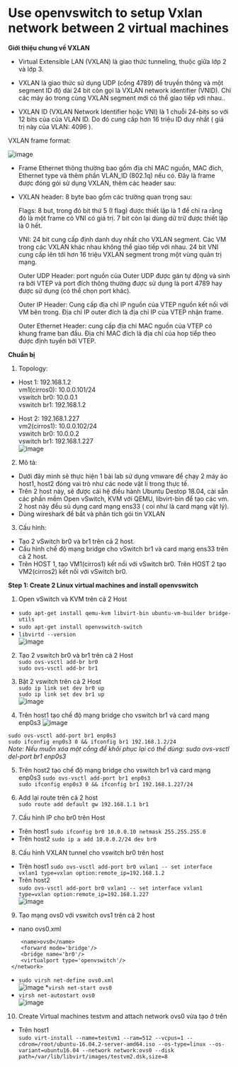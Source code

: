 # Use openvswitch to setup Vxlan network between 2 virtual machines  

**Giới thiệu chung về VXLAN**  

* Virtual Extensible LAN (VXLAN) là giao thức tunneling, thuộc giữa lớp 2 và lớp 3.

* VXLAN là giao thức sử dụng UDP (cổng 4789) để truyền thông và một segment ID độ dài 24 bit còn gọi là VXLAN network identifier (VNID). Chỉ các máy ảo trong cùng VXLAN segment mới có thể giao tiếp với nhau..

* VXLAN ID (VXLAN Network Identifier hoặc VNI) là 1 chuỗi 24-bits so với 12 bits của của VLAN ID. Do đó cung cấp hơn 16 triệu ID duy nhất ( giá trị này của VLAN: 4096 ).

VXLAN frame format:

![image](https://user-images.githubusercontent.com/46991949/118907515-d8717f00-b949-11eb-9eb6-afcfbca57b33.png)

* Frame Ethernet thông thường bao gồm địa chỉ MAC nguồn, MAC đích, Ethernet type và thêm phần VLAN_ID (802.1q) nếu có. Đây là frame được đóng gói sử dụng VXLAN, thêm các header sau:

* VXLAN header: 8 byte bao gồm các trường quan trọng sau:

    Flags: 8 but, trong đó bit thứ 5 (I flag) được thiết lập là 1 để chỉ ra rằng đó là một frame có VNI có giá trị. 7 bit còn lại dùng dữ trữ được thiết lập là 0 hết.

    VNI: 24 bit cung cấp định danh duy nhất cho VXLAN segment. Các VM trong các VXLAN khác nhau không thể giao tiếp với nhau. 24 bit VNI cung cấp lên tới hơn 16 triệu VXLAN     segment trong một vùng quản trị mạng.

    Outer UDP Header: port nguồn của Outer UDP được gán tự động và sinh ra bởi VTEP và port đích thông thường được sử dụng là port 4789 hay được sử dụng (có thể chọn port khác).

    Outer IP Header: Cung cấp địa chỉ IP nguồn của VTEP nguồn kết nối với VM bên trong. Địa chỉ IP outer đích là địa chỉ IP của VTEP nhận frame.

    Outer Ethernet Header: cung cấp địa chỉ MAC nguồn của VTEP có khung frame ban đầu. Địa chỉ MAC đích là địa chỉ của hop tiếp theo được định tuyến bởi VTEP.  
    
**Chuẩn bị**  
1. Topology:  
* Host 1: 192.168.1.2  
    vm1(cirros0): 10.0.0.101/24  
    vswitch br0: 10.0.0.1  
    vswitch br1: 192.168.1.2    
    
* Host 2: 192.168.1.227  
    vm2(cirros1): 10.0.0.102/24  
    vswitch br0: 10.0.0.2  
    vswitch br1: 192.168.1.227    
![image](https://user-images.githubusercontent.com/46991949/118908940-7b2afd00-b94c-11eb-925b-6c9965664dde.png)

2. Mô tả:
* Dưới đây mình sẽ thực hiện 1 bài lab sử dụng vmware để chạy 2 máy ảo host1, host2 đóng vai trò như các node vật lí trong thực tế.
* Trên 2 host này, sẽ được cài hệ điều hành Ubuntu Destop 18.04, cài sẵn các phần mềm Open vSwitch, KVM với QEMU, libvirt-bin để tạo các vm. 2 host này đều sủ dụng card mạng ens33 ( coi như là card mạng vật lý).
* Dùng wireshark để bắt và phân tích gói tin VXLAN

3. Cấu hình:
* Tạo 2 vSwitch br0 và br1 trên cả 2 host.
* Cấu hình chế độ mạng bridge cho vSwitch br1 và card mạng ens33 trên cả 2 host.
* Trên HOST 1, tạo VM1(cirros1) kết nối với vSwitch br0. Trên HOST 2 tạo VM2(cirros2) kết nối với vSwitch br0.

**Step 1: Create 2 Linux virtual machines and install openvswitch**  

1. Open vSwitch và KVM trên cả 2 Host  
* ```sudo apt-get install qemu-kvm libvirt-bin ubuntu-vm-builder bridge-utils```  
* ```sudo apt-get install openvswitch-switch```  
* ```libvirtd --version```  
![image](https://user-images.githubusercontent.com/46991949/118910290-6c454a00-b94e-11eb-9f08-d89426584f46.png)  

2. Tạo 2 vswitch br0 và br1 trên cả 2 Host  
```sudo ovs-vsctl add-br br0```  
```sudo ovs-vsctl add-br br1```  

3. Bật 2 vswitch trên cả 2 Host  
```sudo ip link set dev br0 up```  
```sudo ip link set dev br1 up```  
![image](https://user-images.githubusercontent.com/46991949/118910589-ef66a000-b94e-11eb-870e-ed037da975c7.png)

4. Trên host1 tạo chế độ mạng bridge cho vswitch br1 và card mạng enp0s3 
![image](https://user-images.githubusercontent.com/46991949/118913933-9568d900-b954-11eb-80cd-700fd9276ba9.png)
 
```sudo ovs-vsctl add-port br1 enp0s3```  
```sudo ifconfig enp0s3 0 && ifconfig br1 192.168.1.2/24```  
*Note: Nếu muốn xóa một cổng để khôi phục lại có thể dùng: sudo ovs-vsctl del-port br1 enp0s3*  

5. Trên host2 tạo chế độ mạng bridge cho vswitch br1 và card mạng enp0s3
```sudo ovs-vsctl add-port br1 enp0s3```   
```sudo ifconfig enp0s3 0 && ifconfig br1 192.168.1.227/24```  

6. Add lại route trên cả 2 host  
```sudo route add default gw 192.168.1.1 br1```  

7. Cấu hình IP cho br0 trên Host
* Trên host1
```sudo ifconfig br0 10.0.0.10 netmask 255.255.255.0```
* Trên host2
```sudo ip a add 10.0.0.2/24 dev br0```  

8. Cấu hình VXLAN tunnel cho vswitch br0 trên host
* Trên host1
```sudo ovs-vsctl add-port br0 vxlan1 -- set interface vxlan1 type=vxlan option:remote_ip=192.168.1.2```  
* Trên host2  
```sudo ovs-vsctl add-port br0 vxlan1 -- set interface vxlan1 type=vxlan option:remote_ip=192.168.1.227```  
![image](https://user-images.githubusercontent.com/46991949/118945988-2e611980-b980-11eb-869a-2e5e6d67962a.png)

9. Tạo mạng ovs0 với vswitch ovs1 trên cả 2 host   
* nano ovs0.xml  
```<network>
 	<name>ovs0</name>
 	<forward mode='bridge'/>
 	<bridge name='br0'/>
 	<virtualport type='openvswitch'/>
 </network>
 ```  
* ```sudo virsh net-define ovs0.xml```    
![image](https://user-images.githubusercontent.com/46991949/118946656-cced7a80-b980-11eb-8cb8-9569a056d050.png)
*```virsh net-start ovs0```  
* ```virsh net-autostart ovs0```  
![image](https://user-images.githubusercontent.com/46991949/118946882-0625ea80-b981-11eb-9df2-5af325738d60.png)  

10. Create Virtual machines testvm and attach network ovs0 vừa tạo ở trên  
* Trên host1  
```sudo virt-install --name=testvm1 --ram=512 --vcpus=1 --cdrom=/root/ubuntu-16.04.2-server-amd64.iso --os-type=linux --os-variant=ubuntu16.04 --network network:ovs0 --disk path=/var/lib/libvirt/images/testvm2.dsk,size=8```  


 


